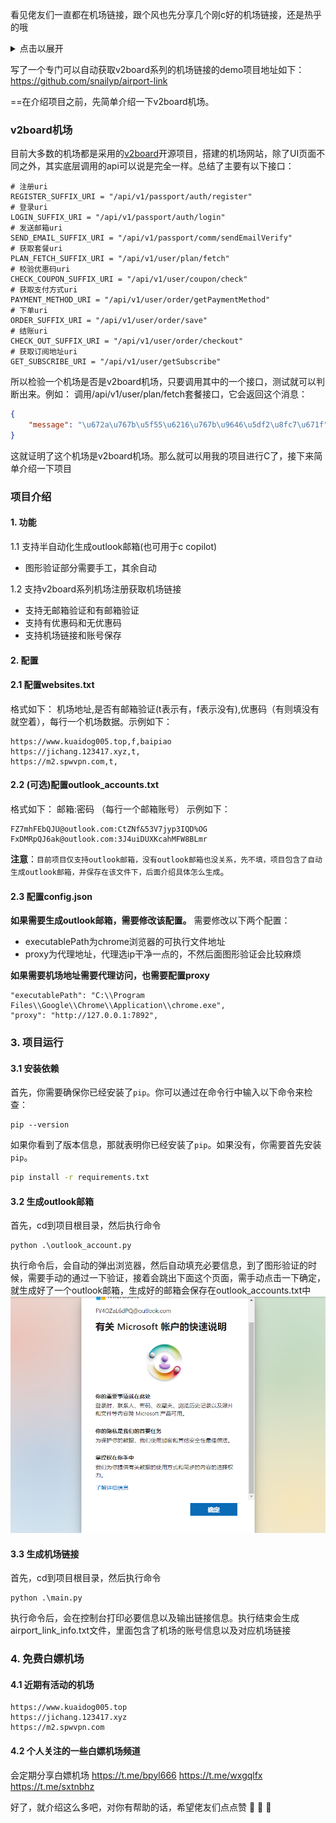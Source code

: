 看见佬友们一直都在机场链接，跟个风也先分享几个刚c好的机场链接，还是热乎的哦
<details>
<summary>点击以展开</summary>

```
https://jichang.123417.xyz/api/v1/client/subscribe?token=d822f11b21d5520e662fc18276b724b2
https://jichang.123417.xyz/api/v1/client/subscribe?token=f8800a8a5c738b80b63f2fc2596699c8
https://jichang.123417.xyz/api/v1/client/subscribe?token=a31be7d6999f41b690c830cec79be2ed

https://www.kuaidog005.top/api/v1/client/subscribe?token=6d860c2b3c9f22930e2f6d78b556a6bf
https://www.kuaidog005.top/api/v1/client/subscribe?token=ced805757db63d64cf0403588ae7fe4c
https://www.kuaidog005.top/api/v1/client/subscribe?token=344e2f47a413272a91e1f25a3fe241fa

https://www.kuaidog005.top/api/v1/client/subscribe?token=6ae2933c78c19b516cc835cc469ff06e
https://jichang.123417.xyz/api/v1/client/subscribe?token=ab9d95bb150232587ebd0e4e438c667e
https://m11.spwvpn.com/api/v1/client/subscribe?token=70bef7df732986935dffccd1ef2579d3
```

</details>

写了一个专门可以自动获取v2board系列的机场链接的demo项目地址如下：
https://github.com/snailyp/airport-link

==在介绍项目之前，先简单介绍一下v2board机场。

### v2board机场
目前大多数的机场都是采用的[v2board](https://github.com/v2board/v2board)开源项目，搭建的机场网站，除了UI页面不同之外，其实底层调用的api可以说是完全一样。总结了主要有以下接口：
```
# 注册uri
REGISTER_SUFFIX_URI = "/api/v1/passport/auth/register"
# 登录uri
LOGIN_SUFFIX_URI = "/api/v1/passport/auth/login"
# 发送邮箱uri
SEND_EMAIL_SUFFIX_URI = "/api/v1/passport/comm/sendEmailVerify"
# 获取套餐uri
PLAN_FETCH_SUFFIX_URI = "/api/v1/user/plan/fetch"
# 校验优惠码uri
CHECK_COUPON_SUFFIX_URI = "/api/v1/user/coupon/check"
# 获取支付方式uri
PAYMENT_METHOD_URI = "/api/v1/user/order/getPaymentMethod"
# 下单uri
ORDER_SUFFIX_URI = "/api/v1/user/order/save"
# 结账uri
CHECK_OUT_SUFFIX_URI = "/api/v1/user/order/checkout"
# 获取订阅地址uri
GET_SUBSCRIBE_URI = "/api/v1/user/getSubscribe"
```
所以检验一个机场是否是v2board机场，只要调用其中的一个接口，测试就可以判断出来。例如：
调用/api/v1/user/plan/fetch套餐接口，它会返回这个消息：

```json
{
    "message": "\u672a\u767b\u5f55\u6216\u767b\u9646\u5df2\u8fc7\u671f"
}
```
这就证明了这个机场是v2board机场。那么就可以用我的项目进行C了，接下来简单介绍一下项目
### 项目介绍
#### 1. 功能

1.1 支持半自动化生成outlook邮箱(也可用于c copilot)
  * 图形验证部分需要手工，其余自动

1.2 支持v2board系列机场注册获取机场链接
  * 支持无邮箱验证和有邮箱验证
  * 支持有优惠码和无优惠码
  * 支持机场链接和账号保存
#### 2. 配置

#### 2.1 配置websites.txt
格式如下：
机场地址,是否有邮箱验证(t表示有，f表示没有),优惠码（有则填没有就空着），每行一个机场数据。示例如下：

```
https://www.kuaidog005.top,f,baipiao
https://jichang.123417.xyz,t,
https://m2.spwvpn.com,t,
```
#### 2.2 (可选)配置outlook_accounts.txt
格式如下：
邮箱:密码 （每行一个邮箱账号）
示例如下：
```
FZ7mhFEbQJU@outlook.com:CtZNf&53V7jyp3IQD%OG
FxDMRpQJ6ak@outlook.com:3J4uiDUXKcahMFW8BLmr
```
**注意**：`目前项目仅支持outlook邮箱，没有outlook邮箱也没关系，先不填，项目包含了自动生成outlook邮箱，并保存在该文件下，后面介绍具体怎么生成`。

#### 2.3 配置config.json
**如果需要生成outlook邮箱，需要修改该配置。**
需要修改以下两个配置：
* executablePath为chrome浏览器的可执行文件地址
* proxy为代理地址，代理选ip干净一点的，不然后面图形验证会比较麻烦

**如果需要机场地址需要代理访问，也需要配置proxy**
```
"executablePath": "C:\\Program Files\\Google\\Chrome\\Application\\chrome.exe",
"proxy": "http://127.0.0.1:7892",
```
### 3. 项目运行

#### 3.1 安装依赖
首先，你需要确保你已经安装了`pip`。你可以通过在命令行中输入以下命令来检查：

```
pip --version
```

如果你看到了版本信息，那就表明你已经安装了`pip`。如果没有，你需要首先安装`pip`。
```bash
pip install -r requirements.txt
``` 
#### 3.2 生成outlook邮箱
首先，cd到项目根目录，然后执行命令
```
python .\outlook_account.py
```
执行命令后，会自动的弹出浏览器，然后自动填充必要信息，到了图形验证的时候，需要手动的通过一下验证，接着会跳出下面这个页面，需手动点击一下确定，就生成好了一个outlook邮箱，生成好的邮箱会保存在outlook_accounts.txt中
![Snipaste_2024-03-11_22-22-21.png](pic%2FSnipaste_2024-03-11_22-22-21.png)

#### 3.3 生成机场链接
首先，cd到项目根目录，然后执行命令
```
python .\main.py
```
执行命令后，会在控制台打印必要信息以及输出链接信息。执行结束会生成airport_link_info.txt文件，里面包含了机场的账号信息以及对应机场链接

### 4. 免费白嫖机场
#### 4.1 近期有活动的机场
```
https://www.kuaidog005.top
https://jichang.123417.xyz
https://m2.spwvpn.com
```
#### 4.2 个人关注的一些白嫖机场频道
会定期分享白嫖机场
https://t.me/bpyl666
https://t.me/wxgqlfx
https://t.me/sxtnbhz

好了，就介绍这么多吧，对你有帮助的话，希望佬友们点点赞 :face_with_peeking_eye: :face_with_peeking_eye: :face_with_peeking_eye:

